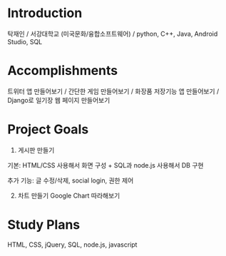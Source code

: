 # Introduction
탁재인 / 서강대학교 (미국문화/융합소프트웨어) / python, C++, Java, Android Studio, SQL

# Accomplishments
트위터 앱 만들어보기 / 간단한 게임 만들어보기 / 화장품 저장기능 앱 만들어보기 / Django로 일기장 웹 페이지 만들어보기

# Project Goals
1. 게시판 만들기 

기본: HTML/CSS 사용해서 화면 구성 + SQL과 node.js 사용해서 DB 구현 

추가 기능: 글 수정/삭제, social login, 권한 제어

2. 차트 만들기
Google Chart 따라해보기

# Study Plans
HTML, CSS, jQuery, SQL, node.js, javascript




